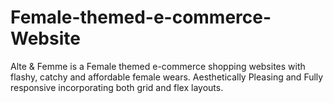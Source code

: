 # Female-themed-e-commerce-Website
Alte &amp; Femme is a Female themed e-commerce shopping websites with flashy, catchy and affordable female wears. Aesthetically Pleasing and Fully responsive incorporating both grid and flex layouts.
